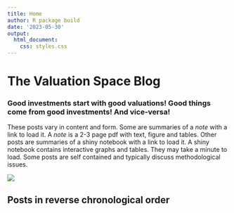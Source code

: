 ```yaml
---
title: Home
author: R package build
date: '2023-05-30'
output:
  html_document:
    css: styles.css
---
```



# The Valuation Space Blog

### Good investments start with good valuations! Good things come from good investments! And vice-versa!
These posts vary in content and form.  Some are summaries of a _note_ with a link to load it.  A _note_ is a 2-3 page pdf with text, figure and tables.  Other posts are summaries of a shiny notebook with a link to load it. A shiny notebook contains interactive graphs and tables.  They may take a minute to load.  Some posts are self contained and typically discuss methodological issues.

![](pagebreak6.png)

## Posts in reverse chronological order

